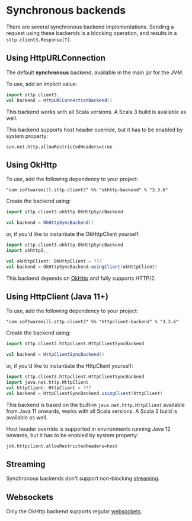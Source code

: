 # Synchronous backends

There are several synchronous backend implementations. Sending a request using these backends is a blocking operation, and results in a `sttp.client3.Response[T]`.

## Using HttpURLConnection

The default **synchronous** backend, available in the main jar for the JVM. 

To use, add an implicit value:

```scala
import sttp.client3._
val backend = HttpURLConnectionBackend()
```

This backend works with all Scala versions. A Scala 3 build is available as well.

This backend supports host header override, but it has to be enabled by system property:
```
sun.net.http.allowRestrictedHeaders=true
```

## Using OkHttp

To use, add the following dependency to your project:

```
"com.softwaremill.sttp.client3" %% "okhttp-backend" % "3.3.6"
```

Create the backend using:

```scala
import sttp.client3.okhttp.OkHttpSyncBackend

val backend = OkHttpSyncBackend()
```

or, if you'd like to instantiate the OkHttpClient yourself:

```scala
import sttp.client3.okhttp.OkHttpSyncBackend
import okhttp3._

val okHttpClient: OkHttpClient = ???
val backend = OkHttpSyncBackend.usingClient(okHttpClient)
```

This backend depends on [OkHttp](http://square.github.io/okhttp/) and fully supports HTTP/2.

## Using HttpClient (Java 11+)

To use, add the following dependency to your project:

```
"com.softwaremill.sttp.client3" %% "httpclient-backend" % "3.3.6"
```

Create the backend using:

```scala
import sttp.client3.httpclient.HttpClientSyncBackend

val backend = HttpClientSyncBackend()
```

or, if you'd like to instantiate the HttpClient yourself:

```scala
import sttp.client3.httpclient.HttpClientSyncBackend
import java.net.http.HttpClient
val httpClient: HttpClient = ???
val backend = HttpClientSyncBackend.usingClient(httpClient)
```

This backend is based on the built-in `java.net.http.HttpClient` available from Java 11 onwards, works with all Scala versions. A Scala 3 build is available as well.

Host header override is supported in environments running Java 12 onwards, but it has to be enabled by system property:
```
jdk.httpclient.allowRestrictedHeaders=host
```

## Streaming

Synchronous backends don't support non-blocking [streaming](../requests/streaming.md).

## Websockets

Only the OkHttp backend supports regular [websockets](../websockets.md).
